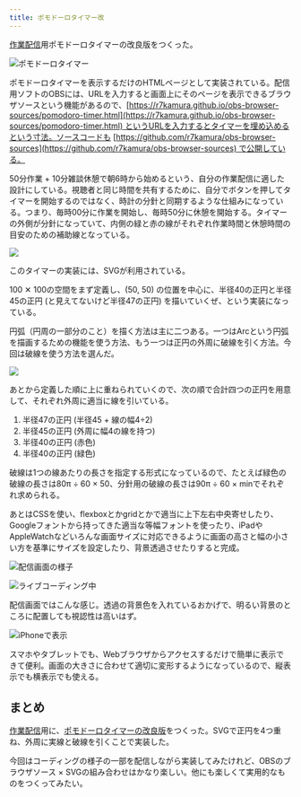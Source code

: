 ```yaml
---
title: ポモドーロタイマー改
---
```

[作業配信](https://www.youtube.com/c/r7kamura)用ポモドーロタイマーの改良版をつくった。

![](https://lh6.googleusercontent.com/cAWcQkr7EoQCGXu5RyBtuU2cPyjXb-gjtK5mHRMGhUG8WMttHEqwbvsBQAgsb4cZkTbZbzKJkpgBkCN_EC5KJZoja6jlpsOx--9AiSd9GzVce-zsx_ux58DxxrjiJJLr-miJeWwJJoAKHGKSKd3jNWdq6Yfx67v0mOekZGAqvHJPHVqpXmDj7HqAgQ "ポモドーロタイマー")

ポモドーロタイマーを表示するだけのHTMLページとして実装されている。配信用ソフトのOBSには、URLを入力すると画面上にそのページを表示できるブラウザソースという機能があるので、[https://r7kamura.github.io/obs-browser-sources/pomodoro-timer.html](https://r7kamura.github.io/obs-browser-sources/pomodoro-timer.html) というURLを入力するとタイマーを埋め込めるという寸法。ソースコードも [https://github.com/r7kamura/obs-browser-sources](https://github.com/r7kamura/obs-browser-sources) で公開している。

50分作業 + 10分雑談休憩で朝6時から始めるという、自分の作業配信に適した設計にしている。視聴者と同じ時間を共有するために、自分でボタンを押してタイマーを開始するのではなく、時計の分針と同期するような仕組みになっている。つまり、毎時00分に作業を開始し、毎時50分に休憩を開始する。タイマーの外側が分針になっていて、内側の緑と赤の線がそれぞれ作業時間と休憩時間の目安のための補助線となっている。

![](https://lh4.googleusercontent.com/pQTcejUz-mqd4YsBjVagKBINyGrioKLQOnCrf_I7jR2o8ZSltzhV3eKtaU8EDn4VXL1yMJSEV4T8dy5qwf2vt6nutNdx1j5-gPDQ_KjN1wdMbWH438A4j5rYy0qePcBpAQ1oAj8lsMCOw8JoPQWmvHi9D03rFXyHAKVyKtI4fhrMbLVxhn_hpT44mA)

このタイマーの実装には、SVGが利用されている。

100 ✕ 100の空間をまず定義し、(50, 50) の位置を中心に、半径40の正円と半径45の正円 (と見えてないけど半径47の正円) を描いていくぜ、という実装になっている。

円弧（円周の一部分のこと）を描く方法は主に二つある。一つはArcという円弧を描画するための機能を使う方法、もう一つは正円の外周に破線を引く方法。今回は破線を使う方法を選んだ。

![](https://lh3.googleusercontent.com/QJeWQiD8gN8rkAMjEq6_83pTr-ebqrgrhbVGtvJA2y86kQ8DkEwUuSGr_-xWHdIm4J3W5wrQJVr7r9MujIZOzmuXVodoojr5jLa_--MGx8X2x5Lp8NI1q-usZpFFhvSsIYPNY8iMVp-m_oNsT68qbDoqqTvn-aQmbvjzONn9ctnmrztx8dYydXEDWw)

あとから定義した順に上に重ねられていくので、次の順で合計四つの正円を用意して、それぞれ外周に適当に線を引いている。

1.  半径47の正円 (半径45 + 線の幅4÷2)
2.  半径45の正円 (外周に幅4の線を持つ)
3.  半径40の正円 (赤色)
4.  半径40の正円 (緑色)

破線は1つの線あたりの長さを指定する形式になっているので、たとえば緑色の破線の長さは80π ÷ 60 × 50、分針用の破線の長さは90π ÷ 60 × minでそれぞれ求められる。

あとはCSSを使い、flexboxとかgridとかで適当に上下左右中央寄せしたり、Googleフォントから持ってきた適当な等幅フォントを使ったり、iPadやAppleWatchなどいろんな画面サイズに対応できるように画面の高さと幅の小さい方を基準にサイズを設定したり、背景透過させたりすると完成。

![](https://lh4.googleusercontent.com/f9wC8yWJIpMMTpEvhYiVLNikCOxTIhB9mBj7PcARCtspn9efCPQBe4_z6FZlX00G8BV0E8_TyhOWT1q_1ylkQ1mouBB8FbD0XT-e_Sv7W5fjgMnq9Oi4Qp2G4ZtvzKs2aSjUd0GJnYfU0VHeK1xhenZiNT_Hz0v2MdmqA1x347J7tKeZjfFuOVPIzQ "配信画面の様子")

![](https://lh4.googleusercontent.com/cfZTRJ9EngX6tUZRsyGDtxkRIKxQiIJbeuo1hSL27oBlcsx4Jc3uL1mEFivGPJPqR1mlgRwMs7fsyYyoO4620FAiKX5uFFwZgXeb90IWPWKmwb2Y5Om3nJQZgeIWpJXueFPVcNDOyYwNOPDlQx5hpot9R3GwIh-pSiX9Fa7L0obDf7VDkSIQi35H1A "ライブコーディング中")

配信画面ではこんな感じ。透過の背景色を入れているおかげで、明るい背景のところに配置しても視認性は高いはず。

![](https://lh5.googleusercontent.com/Fhq5BGGHuUWa3j6YPPz5llBVRpbXa5EnlIo2a8wS4PoARtCiVK5NQXfTxZV5GgL0ry-yqgy0LgiVG_UBqc_qm4QSC4ExSeePVfQ4HJaSIL2bVO8oa9a_GxuhCt-2iz95TgdcVrrtrs320uGQz-gOjjyvGtBb57NexRKwn94hBg0GMIjUtV02WvMasA "iPhoneで表示")

スマホやタブレットでも、Webブラウザからアクセスするだけで簡単に表示できて便利。画面の大きさに合わせて適切に変形するようになっているので、縦表示でも横表示でも使える。

まとめ
---

[作業配信](https://www.youtube.com/c/r7kamura)用に、[ポモドーロタイマーの改良版](https://github.com/r7kamura/obs-browser-sources)をつくった。SVGで正円を4つ重ね、外周に実線と破線を引くことで実装した。

今回はコーディングの様子の一部を配信しながら実装してみたけれど、OBSのブラウザソース × SVGの組み合わせはかなり楽しい。他にも楽しくて実用的なものをつくってみたい。

